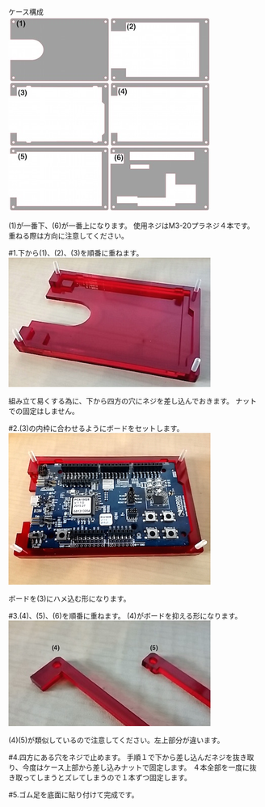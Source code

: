 ケース構成<br>
![](../img/1100_case/manual/nordic_00.jpg)

(1)が一番下、(6)が一番上になります。
使用ネジはM3-20プラネジ４本です。
重ねる際は方向に注意してください。

#1.下から(1)、(2)、(3)を順番に重ねます。
![](../img/1100_case/manual/nordic_01.jpg)

組み立て易くする為に、下から四方の穴にネジを差し込んでおきます。
ナットでの固定はしません。

#2.(3)の内枠に合わせるようにボードをセットします。
![](../img/1100_case/manual/nordic_02.jpg)

ボードを(3)にハメ込む形になります。

#3.(4)、(5)、(6)を順番に重ねます。
(4)がボードを抑える形になります。
![](../img/1100_case/manual/nordic_03.jpg)

(4)(5)が類似しているので注意してください。左上部分が違います。

#4.四方にある穴をネジで止めます。
手順１で下から差し込んだネジを抜き取り、今度はケース上部から差し込みナットで固定します。
４本全部を一度に抜き取ってしまうとズレてしまうので１本ずつ固定します。

#5.ゴム足を底面に貼り付けて完成です。
